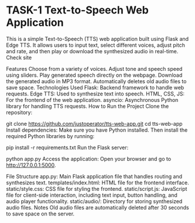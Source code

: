 # TASK-1 Text-to-Speech Web Application
This is a simple Text-to-Speech (TTS) web application built using Flask and Edge TTS. It allows users to input text, select different voices, adjust pitch and rate, and then play or download the synthesized audio in real-time. Check site

Features
Choose from a variety of voices.
Adjust tone and speech speed using sliders.
Play generated speech directly on the webpage.
Download the generated audio in MP3 format.
Automatically deletes old audio files to save space.
Technologies Used
Flask: Backend framework to handle web requests.
Edge TTS: Used to synthesize text into speech.
HTML, CSS, JS: For the frontend of the web application.
asyncio: Asynchronous Python library for handling TTS requests.
How to Run the Project
Clone the repository:

git clone https://github.com/justoperator/tts-web-app.git
cd tts-web-app
Install dependencies:
Make sure you have Python installed. Then install the required Python libraries by running:

pip install -r requirements.txt
Run the Flask server:

python app.py
Access the application:
Open your browser and go to http://127.0.0.1:5000.

File Structure
app.py: Main Flask application file that handles routing and synthesizes text.
templates/index.html: HTML file for the frontend interface.
static/style.css: CSS file for styling the frontend.
static/script.js: JavaScript file for client-side interaction, including text input, button handling, and audio player functionality.
static/audio/: Directory for storing synthesized audio files.
Notes
Old audio files are automatically deleted after 30 seconds to save space on the server.
